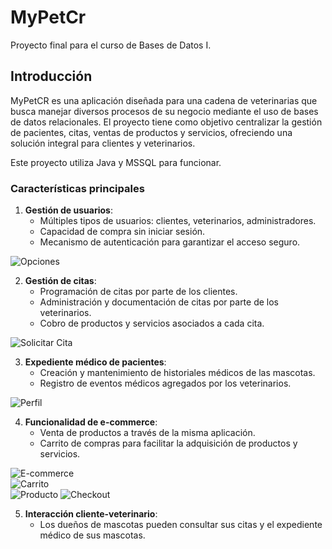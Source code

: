 # MyPetCr
Proyecto final para el curso de Bases de Datos I.

## Introducción

MyPetCR es una aplicación diseñada para una cadena de veterinarias que busca manejar diversos procesos de su negocio mediante el uso de bases de datos relacionales. El proyecto tiene como objetivo centralizar la gestión de pacientes, citas, ventas de productos y servicios, ofreciendo una solución integral para clientes y veterinarios.

Este proyecto utiliza Java y MSSQL para funcionar.

### Características principales

1. **Gestión de usuarios**:
   - Múltiples tipos de usuarios: clientes, veterinarios, administradores.
   - Capacidad de compra sin iniciar sesión.
   - Mecanismo de autenticación para garantizar el acceso seguro.

![Opciones](images/opciones.png)

2. **Gestión de citas**:
   - Programación de citas por parte de los clientes.
   - Administración y documentación de citas por parte de los veterinarios.
   - Cobro de productos y servicios asociados a cada cita.

![Solicitar Cita](images/cita.png)

3. **Expediente médico de pacientes**:
   - Creación y mantenimiento de historiales médicos de las mascotas.
   - Registro de eventos médicos agregados por los veterinarios.

![Perfil](images/perfil.png)

4. **Funcionalidad de e-commerce**:
   - Venta de productos a través de la misma aplicación.
   - Carrito de compras para facilitar la adquisición de productos y servicios.  

![E-commerce](images/e-commerce.png)  
![Carrito](images/carrito.png)  
![Producto](images/producto.png)
![Checkout](images/checkout.png)

5. **Interacción cliente-veterinario**:
   - Los dueños de mascotas pueden consultar sus citas y el expediente médico de sus mascotas.
